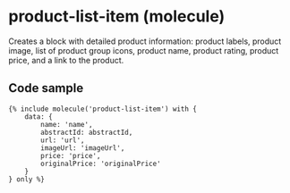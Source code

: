 # product-list-item (molecule)

Creates a block with detailed product information: product labels, product image, list of product group icons, product name, product rating, product price, and a link to the product.

## Code sample

```
{% include molecule('product-list-item') with {
    data: {
        name: 'name',
        abstractId: abstractId,
        url: 'url',
        imageUrl: 'imageUrl',
        price: 'price',
        originalPrice: 'originalPrice'
    }
} only %}
``` 
